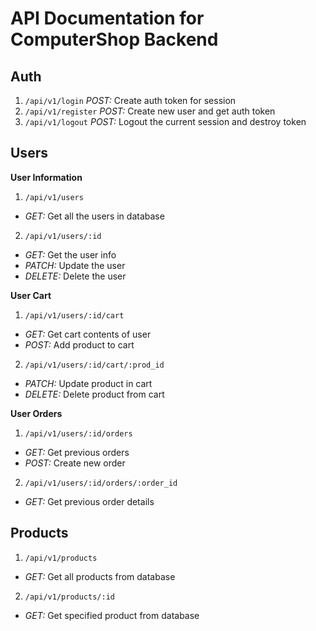 # API Documentation for ComputerShop Backend

## Auth
  1. `/api/v1/login` _POST:_ Create auth token for session
  2. `/api/v1/register` _POST:_ Create new user and get auth token
  3. `/api/v1/logout` _POST:_ Logout the current session and destroy token

## Users
  **User Information**
  1. `/api/v1/users`
   - _GET:_ Get all the users in database
  2. `/api/v1/users/:id`
   - _GET:_ Get the user info
   - _PATCH:_ Update the user
   - _DELETE:_ Delete the user

  **User Cart**
  1. `/api/v1/users/:id/cart`
   - _GET:_ Get cart contents of user
   - _POST:_ Add product to cart

  2. `/api/v1/users/:id/cart/:prod_id`
   - _PATCH:_ Update product in cart
   - _DELETE:_ Delete product from cart

  **User Orders**
  1. `/api/v1/users/:id/orders`
   - _GET:_ Get previous orders
   - _POST:_ Create new order

  2. `/api/v1/users/:id/orders/:order_id`
   - _GET:_ Get previous order details

## Products
  1. `/api/v1/products`
   - _GET:_ Get all products from database
  2. `/api/v1/products/:id`
   - _GET:_ Get specified product from database

